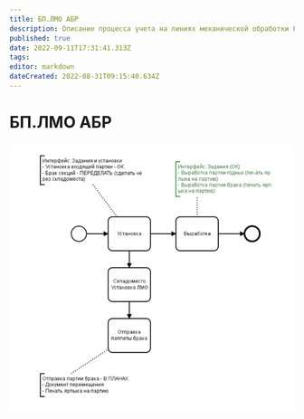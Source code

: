 ```yaml
---
title: БП.ЛМО АБР
description: Описание процесса учета на линиях механической обработки РТ
published: true
date: 2022-09-11T17:31:41.313Z
tags: 
editor: markdown
dateCreated: 2022-08-31T09:15:40.634Z
---
```


# БП.ЛМО АБР

![](<../../../assets/image (436).png>)
